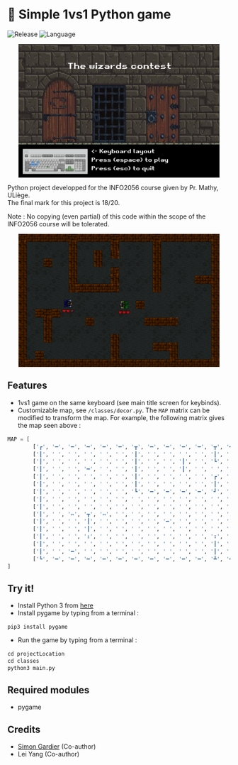 # 🐍 Simple 1vs1 Python game 
![Release](https://img.shields.io/badge/Release-v1.0-blueviolet?style=for-the-badge)
![Language](https://img.shields.io/badge/python-3670A0?style=for-the-badge&logo=python&logoColor=ffdd54)

<div style="display: flex; justify-content: space-around; align-items: center;">
  <img src="misc/title.png" alt="" style="width: 90%;"/>
</div>

Python project developped for the INFO2056 course given by Pr. Mathy, ULiège.<br>
The final mark for this project is 18/20.

Note : No copying (even partial) of this code within the scope of the INFO2056 course will be tolerated.

<div style="display: flex; justify-content: space-around; align-items: center;">
  <img src="misc/ingame.png" alt="" style="width: 90%;"/>
</div>

## Features

- 1vs1 game on the same keyboard (see main title screen for keybinds).
- Customizable map, see `/classes/decor.py`. The `MAP` matrix can be modified to transform the map. For example, the following matrix gives the map seen above :
```python
MAP = [
        ['┏', '━', '━', '━', '━', '━', '┳', '━', '━', '━', '━', '┳', '━', '━', '━', '━', '┳', '━', '━', '━', '━', '━', '━', '┓'],
        ['┃', ' ', ' ', ' ', ' ', ' ', '┃', ' ', ' ', ' ', ' ', '┃', ' ', ' ', ' ', ' ', '┃', ' ', ' ', ' ', ' ', ' ', ' ', '┃'],
        ['┃', ' ', ' ', ' ', ' ', ' ', '┃', ' ', ' ', '┃', ' ', '┗', ' ', ' ', ' ', ' ', '┃', ' ', ' ', ' ', ' ', ' ', ' ', '┃'],
        ['┃', ' ', ' ', '━', ' ', ' ', '┃', ' ', ' ', '┃', ' ', ' ', ' ', ' ', ' ', ' ', '┃', ' ', ' ', ' ', ' ', ' ', ' ', '┃'],
        ['┃', ' ', ' ', ' ', ' ', ' ', '┃', ' ', ' ', ' ', ' ', '┏', ' ', ' ', ' ', ' ', '┃', ' ', ' ', ' ', ' ', ' ', ' ', '┃'],
        ['┃', ' ', ' ', ' ', ' ', ' ', '┃', ' ', ' ', ' ', ' ', '┃', ' ', ' ', ' ', ' ', '┃', ' ', ' ', ' ', ' ', '↦', '━', '┫'],
        ['┃', ' ', ' ', ' ', ' ', ' ', '┗', '━', '━', '━', '━', '┛', ' ', ' ', ' ', ' ', '↥', ' ', ' ', ' ', ' ', ' ', ' ', '┃'],
        ['┃', ' ', ' ', ' ', ' ', ' ', ' ', ' ', ' ', ' ', ' ', ' ', ' ', ' ', ' ', ' ', ' ', ' ', ' ', ' ', ' ', ' ', ' ', '┃'],
        ['┃', ' ', ' ', ' ', ' ', ' ', ' ', ' ', ' ', ' ', ' ', ' ', ' ', ' ', '━', ' ', ' ', ' ', ' ', ' ', ' ', ' ', ' ', '┃'],
        ['┃', ' ', '↦', '┳', '↤', ' ', ' ', ' ', ' ', ' ', ' ', ' ', ' ', ' ', ' ', ' ', ' ', ' ', ' ', ' ', ' ', ' ', ' ', '┃'],
        ['┃', ' ', ' ', '┃', ' ', ' ', ' ', ' ', '━', ' ', ' ', ' ', ' ', ' ', ' ', '━', '━', '━', '┛', ' ', ' ', ' ', ' ', '┃'],
        ['┃', ' ', ' ', '┃', ' ', ' ', ' ', ' ', ' ', ' ', ' ', ' ', ' ', ' ', ' ', ' ', ' ', ' ', ' ', ' ', ' ', ' ', ' ', '┃'],
        ['┃', ' ', ' ', '↥', ' ', ' ', ' ', ' ', ' ', ' ', ' ', '↧', ' ', ' ', ' ', ' ', ' ', ' ', ' ', ' ', ' ', ' ', ' ', '┃'],
        ['┃', ' ', ' ', ' ', ' ', ' ', ' ', ' ', ' ', ' ', ' ', '┃', ' ', ' ', ' ', ' ', '↦', '━', '┓', ' ', ' ', ' ', ' ', '┃'],
        ['┃', ' ', '━', ' ', ' ', ' ', ' ', ' ', ' ', ' ', ' ', '┃', ' ', ' ', ' ', ' ', ' ', ' ', '┃', ' ', ' ', ' ', ' ', '┃'],
        ['┗', '━', '━', '━', '━', '━', '━', '━', '━', '━', '━', '┻', '━', '━', '━', '━', '━', '━', '┻', '━', '━', '━', '━', '┛']
]
```
 
## Try it!
- Install Python 3 from [here](https://www.python.org/downloads/)
- Install pygame by typing from a terminal :
```console
pip3 install pygame
```
- Run the game by typing from a terminal :
```console
cd projectLocation
cd classes
python3 main.py
```

## Required modules
- pygame

## Credits
- [Simon Gardier](https://github.com/simon-gardier) (Co-author)
- Lei Yang (Co-author)
